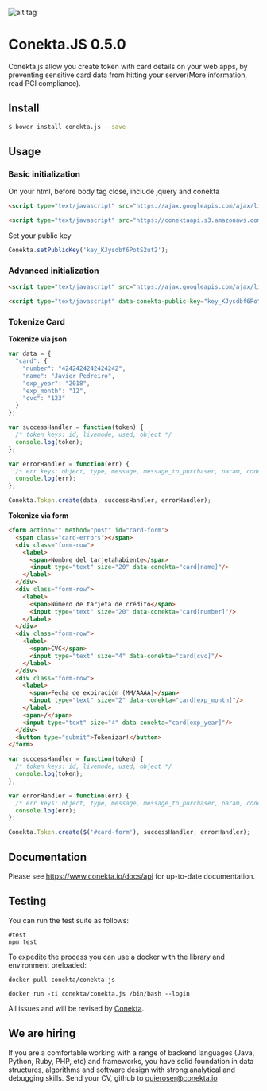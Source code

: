 ![alt tag](https://raw.github.com/conekta/conekta.js/master/readme_files/cover.png)

Conekta.JS 0.5.0
===

Conekta.js allow you create token with card details on your web apps, by preventing sensitive card data from hitting your server(More information, read PCI compliance).

## Install

```sh
$ bower install conekta.js --save
```

## Usage

### Basic initialization

On your html, before body tag close, include jquery and conekta

```html
<script type="text/javascript" src="https://ajax.googleapis.com/ajax/libs/jquery/1.9.1/jquery.min.js"></script>

<script type="text/javascript" src="https://conektaapi.s3.amazonaws.com/v0.5.0/js/conekta.js"></script>
```

Set your public key

```javascript
Conekta.setPublicKey('key_KJysdbf6PotS2ut2');
```

### Advanced initialization

```html
<script type="text/javascript" src="https://ajax.googleapis.com/ajax/libs/jquery/1.9.1/jquery.min.js"></script>

<script type="text/javascript" data-conekta-public-key="key_KJysdbf6PotS2ut2" src="https://conektaapi.s3.amazonaws.com/v0.5.0/js/conekta.js"></script>
```

### Tokenize Card

**Tokenize via json**

```javascript
var data = {
  "card": {
    "number": "4242424242424242",
    "name": "Javier Pedreiro",
    "exp_year": "2018",
    "exp_month": "12",
    "cvc": "123"
  }
};

var successHandler = function(token) {
  /* token keys: id, livemode, used, object */
  console.log(token);
};

var errorHandler = function(err) {
  /* err keys: object, type, message, message_to_purchaser, param, code */
  console.log(err);
};

Conekta.Token.create(data, successHandler, errorHandler);
```

**Tokenize via form**

```html
<form action="" method="post" id="card-form">
  <span class="card-errors"></span>
  <div class="form-row">
    <label>
      <span>Nombre del tarjetahabiente</span>
      <input type="text" size="20" data-conekta="card[name]"/>
    </label>
  </div>
  <div class="form-row">
    <label>
      <span>Número de tarjeta de crédito</span>
      <input type="text" size="20" data-conekta="card[number]"/>
    </label>
  </div>
  <div class="form-row">
    <label>
      <span>CVC</span>
      <input type="text" size="4" data-conekta="card[cvc]"/>
    </label>
  </div>
  <div class="form-row">
    <label>
      <span>Fecha de expiración (MM/AAAA)</span>
      <input type="text" size="2" data-conekta="card[exp_month]"/>
    </label>
    <span>/</span>
    <input type="text" size="4" data-conekta="card[exp_year]"/>
  </div>
  <button type="submit">Tokenizar!</button>
</form>
```

```javascript
var successHandler = function(token) {
  /* token keys: id, livemode, used, object */
  console.log(token);
};

var errorHandler = function(err) {
  /* err keys: object, type, message, message_to_purchaser, param, code */
  console.log(err);
};

Conekta.Token.create($('#card-form'), successHandler, errorHandler);
```

## Documentation

Please see https://www.conekta.io/docs/api for up-to-date documentation.

## Testing

You can run the test suite as follows:

```shell
#test
npm test
```

To expedite the process you can use a docker with the library and environment preloaded:

```shell
docker pull conekta/conekta.js

docker run -ti conekta/conekta.js /bin/bash --login
```

All issues and will be revised by [Conekta](https://www.conekta.io).

## We are hiring

If you are a comfortable working with a range of backend languages (Java, Python, Ruby, PHP, etc) and frameworks, you have solid foundation in data structures, algorithms and software design with strong analytical and debugging skills. Send your CV, github to quieroser@conekta.io
